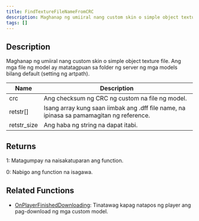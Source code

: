 ```yaml
---
title: FindTextureFileNameFromCRC
description: Maghanap ng umiiral nang custom skin o simple object texture file.
tags: []
---
```


<VersionWarn version='SA-MP 0.3.DL R1' />

## Description

Maghanap ng umiiral nang custom skin o simple object texture file. Ang mga file ng model ay matatagpuan sa folder ng server ng mga models bilang default (setting ng artpath).

| Name        | Description                                                           |
| ----------- | --------------------------------------------------------------------- |
| crc         | Ang checksum ng CRC ng custom na file ng model.                       |
| retstr[]    | Isang array kung saan iimbak ang .dff file name, na ipinasa sa pamamagitan ng reference. |
| retstr_size | Ang haba ng string na dapat itabi.                                    |

## Returns

1: Matagumpay na naisakatuparan ang function.

0: Nabigo ang function na isagawa.

## Related Functions

- [OnPlayerFinishedDownloading](../callbacks/OnPlayerFinishedDownloading): Tinatawag kapag natapos ng player ang pag-download ng mga custom model.